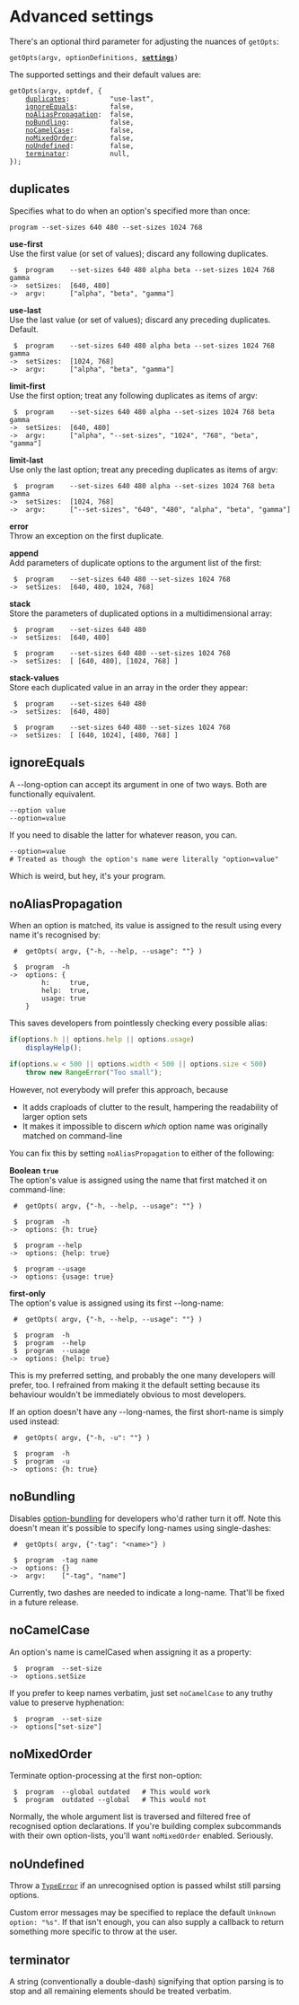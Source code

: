 Advanced settings
=================

There's an optional third parameter for adjusting the nuances of `getOpts`:

<pre><code>getOpts(argv, optionDefinitions, <b><ins>settings</ins></b>)</code></pre>

The supported settings and their default values are:
<pre><code>getOpts(argv, optdef, {
    <a href="#duplicates">duplicates</a>:          "use-last",
    <a href="#ignoreequals">ignoreEquals</a>:        false,
    <a href="#noaliaspropagation">noAliasPropagation</a>:  false,
    <a href="#nobundling">noBundling</a>:          false,
    <a href="#nocamelcase">noCamelCase</a>:         false,
    <a href="#nomixedorder">noMixedOrder</a>:        false,
    <a href="#noundefined">noUndefined</a>:         false,
    <a href="#terminator">terminator</a>:          null,
});</code></pre>


duplicates
----------

Specifies what to do when an option's specified more than once:

    program --set-sizes 640 480 --set-sizes 1024 768


**use-first**  
Use the first value (or set of values); discard any following duplicates.

     $  program    --set-sizes 640 480 alpha beta --set-sizes 1024 768 gamma
    ->  setSizes:  [640, 480]
    ->  argv:      ["alpha", "beta", "gamma"]

**use-last**  
Use the last value (or set of values); discard any preceding duplicates. Default.

     $  program    --set-sizes 640 480 alpha beta --set-sizes 1024 768 gamma
    ->  setSizes:  [1024, 768]
    ->  argv:      ["alpha", "beta", "gamma"]

**limit-first**  
Use the first option; treat any following duplicates as items of argv:

     $  program    --set-sizes 640 480 alpha --set-sizes 1024 768 beta gamma
    ->  setSizes:  [640, 480]
    ->  argv:      ["alpha", "--set-sizes", "1024", "768", "beta", "gamma"]

**limit-last**  
Use only the last option; treat any preceding duplicates as items of argv:

     $  program    --set-sizes 640 480 alpha --set-sizes 1024 768 beta gamma
    ->  setSizes:  [1024, 768]
    ->  argv:      ["--set-sizes", "640", "480", "alpha", "beta", "gamma"]

**error**  
Throw an exception on the first duplicate.

**append**  
Add parameters of duplicate options to the argument list of the first:

     $  program    --set-sizes 640 480 --set-sizes 1024 768
    ->  setSizes:  [640, 480, 1024, 768]

**stack**  
Store the parameters of duplicated options in a multidimensional array:

     $  program    --set-sizes 640 480
    ->  setSizes:  [640, 480]
    
     $  program    --set-sizes 640 480 --set-sizes 1024 768
    ->  setSizes:  [ [640, 480], [1024, 768] ]


**stack-values**  
Store each duplicated value in an array in the order they appear:

     $  program    --set-sizes 640 480
    ->  setSizes:  [640, 480]

     $  program    --set-sizes 640 480 --set-sizes 1024 768
    ->  setSizes:  [ [640, 1024], [480, 768] ]



ignoreEquals
------------

A --long-option can accept its argument in one of two ways. Both are functionally equivalent.

    --option value
    --option=value

If you need to disable the latter for whatever reason, you can.

    --option=value
    # Treated as though the option's name were literally "option=value"

Which is weird, but hey, it's your program.




noAliasPropagation
------------------

When an option is matched, its value is assigned to the result using every name it's recognised by:

     #  getOpts( argv, {"-h, --help, --usage": ""} )
    
     $  program  -h
    ->  options: {
            h:     true,
            help:  true,
            usage: true
        }

This saves developers from pointlessly checking every possible alias:

```js
if(options.h || options.help || options.usage)
    displayHelp();

if(options.w < 500 || options.width < 500 || options.size < 500)
    throw new RangeError("Too small");
```

However, not everybody will prefer this approach, because
* It adds craploads of clutter to the result, hampering the readability of larger option sets
* It makes it impossible to discern *which* option name was originally matched on command-line

You can fix this by setting `noAliasPropagation` to either of the following:

**Boolean `true`**  
The option's value is assigned using the name that first matched it on command-line:

     #  getOpts( argv, {"-h, --help, --usage": ""} )
    
     $  program  -h
    ->  options: {h: true}
    
     $  program --help
    ->  options: {help: true}
    
     $  program --usage
    ->  options: {usage: true}


**first-only**  
The option's value is assigned using its first --long-name:

     #  getOpts( argv, {"-h, --help, --usage": ""} )
    
     $  program  -h
     $  program  --help
     $  program  --usage
    ->  options: {help: true}

This is my preferred setting, and probably the one many developers will prefer, too.
I refrained from making it the default setting because its behaviour wouldn't be immediately obvious to most developers.

If an option doesn't have any --long-names, the first short-name is simply used instead:

     #  getOpts( argv, {"-h, -u": ""} )
    
     $  program  -h
     $  program  -u
    ->  options: {h: true}




noBundling
----------

Disables [option-bundling](./bundling.md) for developers who'd rather turn it off.
Note this doesn't mean it's possible to specify long-names using single-dashes:

     #  getOpts( argv, {"-tag": "<name>"} )
    
     $  program  -tag name
    ->  options: {}
    ->  argv:    ["-tag", "name"]

Currently, two dashes are needed to indicate a long-name. That'll be fixed in a future release.



noCamelCase
-----------

An option's name is camelCased when assigning it as a property:

     $  program  --set-size
    ->  options.setSize

If you prefer to keep names verbatim, just set `noCamelCase` to any truthy value to preserve hyphenation:

     $  program  --set-size
    ->  options["set-size"]



noMixedOrder
------------

Terminate option-processing at the first non-option:

     $  program  --global outdated   # This would work
     $  program  outdated --global   # This would not

Normally, the whole argument list is traversed and filtered free of recognised option declarations.
If you're building complex subcommands with their own option-lists, you'll want `noMixedOrder` enabled. Seriously.



noUndefined
-----------

Throw a [`TypeError`](https://mdn.io/TypeError) if an unrecognised option is passed whilst still parsing options.

Custom error messages may be specified to replace the default `Unknown option: "%s"`. If that isn't enough, you can also supply a callback to return something more specific to throw at the user.


terminator
----------

A string (conventionally a double-dash) signifying that option parsing is to stop and all remaining elements should be treated verbatim.
